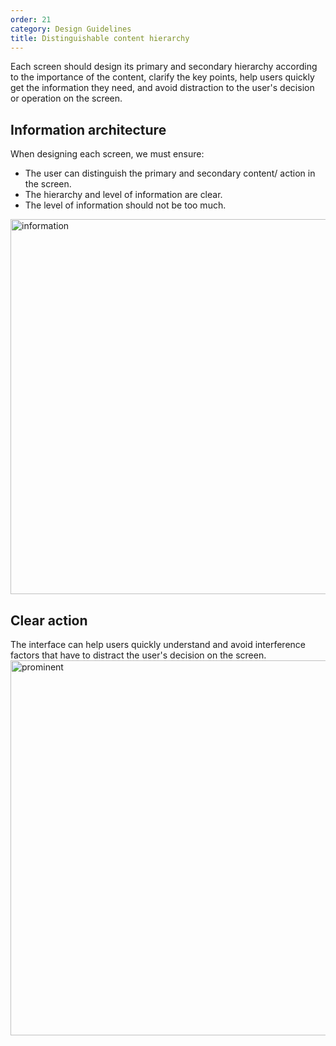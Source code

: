 ```yaml
---
order: 21
category: Design Guidelines
title: Distinguishable content hierarchy 
---
```

Each screen should design its primary and secondary hierarchy according to the importance of the content, clarify the key points, help users quickly get the information they need, and avoid distraction to the user's decision or operation on the screen.

## Information architecture

When designing each screen, we must ensure:
- The user can distinguish the primary and secondary content/ action in the screen.
- The hierarchy and level of information are clear.
- The level of information should not be too much. <br />
<img class="img-basic" src="https://salt.tikicdn.com/ts/social/28/59/70/6959d9f7ac5d8b464f0f17e0197274ff.png" alt="information" height="600px" />


## Clear action

The interface can help users quickly understand and avoid interference factors that have to distract the user's decision on the screen. <br />
<img class="img-basic" src="https://salt.tikicdn.com/ts/social/37/37/be/9cfbb8a8edcf8d7c11eac6978e82659f.png" alt="prominent" height="600px" />
